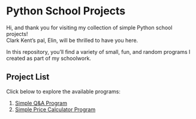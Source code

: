 # Python School Projects

Hi, and thank you for visiting my collection of simple Python school projects!  
Clark Kent’s pal, Elin, will be thrilled to have you here.

In this repository, you’ll find a variety of small, fun, and random programs I created as part of my schoolwork.

## Project List
Click below to explore the available programs:

1. [Simple Q&A Program](https://github.com/eriimarie/school_python_projects/blob/main/SimpleQAProject.py)
2. [Simple Price Calculator Program](https://github.com/eriimarie/school_python_projects/blob/main/SimplePriceCalculator.py)


